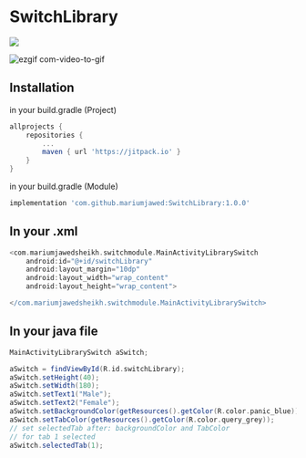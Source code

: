 # SwitchLibrary
[![](https://jitpack.io/v/mariumjawed/SwitchLibrary.svg)](https://jitpack.io/#mariumjawed/SwitchLibrary)

![ezgif com-video-to-gif](https://user-images.githubusercontent.com/38984986/68020232-af35c300-fcbf-11e9-8229-35d7c6a859f7.gif)


## Installation

in your build.gradle (Project)
```groovy
allprojects {
	repositories {
		...
		maven { url 'https://jitpack.io' }
	}
}
```

in your build.gradle (Module)
```groovy
implementation 'com.github.mariumjawed:SwitchLibrary:1.0.0'
```

## In your .xml
```groovy
<com.mariumjawedsheikh.switchmodule.MainActivityLibrarySwitch
	android:id="@+id/switchLibrary"
	android:layout_margin="10dp"
	android:layout_width="wrap_content"
	android:layout_height="wrap_content">

</com.mariumjawedsheikh.switchmodule.MainActivityLibrarySwitch>

```

## In your java file
```groovy
MainActivityLibrarySwitch aSwitch;

aSwitch = findViewById(R.id.switchLibrary);
aSwitch.setHeight(40);
aSwitch.setWidth(180);
aSwitch.setText1("Male");
aSwitch.setText2("Female");
aSwitch.setBackgroundColor(getResources().getColor(R.color.panic_blue));
aSwitch.setTabColor(getResources().getColor(R.color.query_grey));
// set selectedTab after: backgroundColor and TabColor
// for tab 1 selected
aSwitch.selectedTab(1);

```
